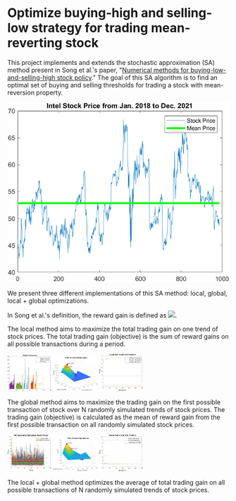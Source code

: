 # Optimize buying-high and selling-low strategy for trading mean-reverting stock

This project implements and extends the stochastic approximation (SA) method present in Song et al.'s paper, "[Numerical methods for buying-low-and-selling-high stock policy](https://doi.org/10.1109/ACC.2008.4586627)." The goal of this SA algorithm is to find an optimal set of buying and selling thresholds for trading a stock with mean-reversion property. 

![mean-reverting-stock](figures/intel_stock_prices.png)

We present three different implementations of this SA method: local, global, local + global optimizations.

In Song et al.'s definition, the reward gain is defined as <img src="https://render.githubusercontent.com/render/math?math=\phi(\theta)=\phi(b,s)=e^{(-\rho\tau^{(s)})}s(1-K) - e^{(-\rho\tau^{(b)})}b(1%2BK)">. 

The local method aims to maximize the total trading gain on one trend of stock prices. The total trading gain (objective) is the sum of reward gains on all possible transactions during a period.

<p float="left">
  <img src="figures/multi_transactions_of_one_stock.png" width="100" />
  <img src="figures/local_optimization_path.png" width="100" /> 
  <img src="figures/local_optim_unit_gradient.png" width="100" />
</p>

The global method aims to maximize the trading gain on the first possible transaction of stock over N randomly simulated trends of stock prices. The trading gain (objective) is calculated as the mean of reward gain from the first possible transaction on all randomly simulated stock prices.

<p float="left">
  <img src="figures/randomly_simulated_stock_prices.png" width="100" />
  <img src="figures/global_optimization_path.png" width="100" /> 
  <img src="figures/global_optim_unit_gradient.png" width="100" />
</p>

The local + global method optimizes the average of total trading gain on all possible transactions of N randomly simulated trends of stock prices.